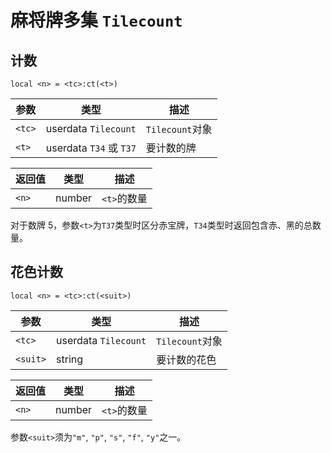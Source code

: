 # 麻将牌多集 `Tilecount`

## 计数

`local <n> = <tc>:ct(<t>)`

参数 | 类型 | 描述
---- | ---- | ----
`<tc>` | userdata `Tilecount` | `Tilecount`对象
`<t>` | userdata `T34` 或 `T37` | 要计数的牌

返回值 | 类型 | 描述
------ | ---- | ----
`<n>` | number | `<t>`的数量

对于数牌 5，参数`<t>`为`T37`类型时区分赤宝牌，`T34`类型时返回包含赤、黑的总数量。

## 花色计数

`local <n> = <tc>:ct(<suit>)`

参数 | 类型 | 描述
---- | ---- | ----
`<tc>` | userdata `Tilecount` | `Tilecount`对象
`<suit>` | string | 要计数的花色

返回值 | 类型 | 描述
------ | ---- | ----
`<n>` | number | `<t>`的数量

参数`<suit>`须为`"m"`, `"p"`, `"s"`, `"f"`, `"y"`之一。

